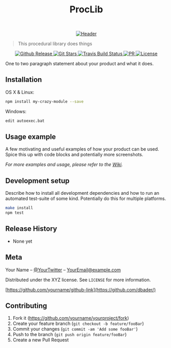 <h1 align="center"> ProcLib </h1> <br>
<p align="center">
  <a href="https://github.com/Ktar5/ProcLib">
    <img alt="Header" title="Header" src="https://i.imgur.com/79Za4X7.gif">
  </a>
</p>

> This procedural library does things

<div align="center">
  <!-- Github Release -->
  <a href="https://github.com/Ktar5/ProcLib">
    <img src="https://img.shields.io/github/release/Ktar5/ProcLib.svg?style=flat-square"
      alt="Github Release" />
  </a>
  <!-- Git Stars -->
  <a href="https://github.com/Ktar5/ProcLib/stargazers">
    <img src="https://img.shields.io/github/stars/Ktar5/ProcLib.svg?style=flat-square"
      alt="Git Stars" />
  </a>
  <!-- Build Status -->
  <a href="https://github.com/Ktar5/ProcLib">
    <img src="https://img.shields.io/travis/Ktar5/ProcLib.svg?style=flat-square"
      alt="Travis Build Status" />
  </a>
  <!-- PR Welcome -->
  <a href="http://makeapullrequest.com">
    <img src="https://img.shields.io/badge/PRs-welcome-brightgreen.svg?style=flat-square"
      alt="PR" />
  </a>
  <!-- License -->
  <a href="https://github.com/Ktar5/ProcLib/blob/master/License.txt">
    <img src="https://img.shields.io/github/license/Ktar5/ProcLib.svg?style=flat-square"
      alt="License" />
  </a>
</div>

One to two paragraph statement about your product and what it does.

## Installation

OS X & Linux:

```sh
npm install my-crazy-module --save
```

Windows:

```sh
edit autoexec.bat
```

## Usage example

A few motivating and useful examples of how your product can be used. Spice this up with code blocks and potentially more screenshots.

_For more examples and usage, please refer to the [Wiki][wiki]._

## Development setup

Describe how to install all development dependencies and how to run an automated test-suite of some kind. Potentially do this for multiple platforms.

```sh
make install
npm test
```

## Release History
- None yet

## Meta

Your Name – [@YourTwitter](https://twitter.com/dbader_org) – YourEmail@example.com

Distributed under the XYZ license. See ``LICENSE`` for more information.

[https://github.com/yourname/github-link](https://github.com/dbader/)

## Contributing

1. Fork it (<https://github.com/yourname/yourproject/fork>)
2. Create your feature branch (`git checkout -b feature/fooBar`)
3. Commit your changes (`git commit -am 'Add some fooBar'`)
4. Push to the branch (`git push origin feature/fooBar`)
5. Create a new Pull Request

<!-- Markdown link & img dfn's -->
[npm-image]: https://img.shields.io/npm/v/datadog-metrics.svg?style=flat-square
[npm-url]: https://npmjs.org/package/datadog-metrics
[npm-downloads]: https://img.shields.io/npm/dm/datadog-metrics.svg?style=flat-square
[travis-image]: https://img.shields.io/travis/dbader/node-datadog-metrics/master.svg?style=flat-square
[travis-url]: https://travis-ci.org/dbader/node-datadog-metrics
[wiki]: https://github.com/yourname/yourproject/wiki
